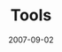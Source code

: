 ---
layout: music 
title: "Tools"
series: "Seek"
date: 2007-09-02 
description: "Crossroads is designed to be a place where we can all seek God, regardless of our starting point. Unfortunately, many of us have never had a healthy seeking process modeled for us. During this four-week series we'll explore the basics of seeking, from how"
audio: "http://www.crossroads.net/audio/2007/2007_06_Seek/Seek_04_Tools_09-02-07_C_Mingo.mp3"
audio-duration: "46:20"
src: "http://www.crossroads.net/players/media/mediumHz/bigscreen.seek.jpg"
---
